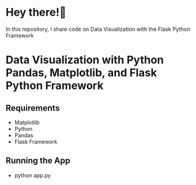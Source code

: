 # Hey there!👋

In this repository, I share code on Data Visualization with the Flask Python Framework

# Data Visualization with Python Pandas, Matplotlib, and Flask Python Framework

## Requirements
* Matplotlib
* Python
* Pandas
* Flask Framework

## Running the App
* python app.py

